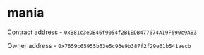 # mania

Contract address - `0xB81c3eDB46f9054f2B1EDB477674A19F690c9A83`

Owner address - `0x7659c65955b53e5c93e9b387f2f29e61b541aecb`
